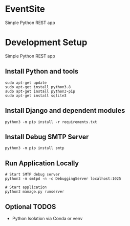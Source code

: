 # EventSite
Simple Python REST app


# Development Setup
Simple Python REST app
## Install Python and tools

```shell
sudo apt-get update
sudo apt-get install python3.8
sudo apt-get install python3-pip
sudo apt-get install sqlite3

```
## Install Django and dependent modules

```shell
python3 -m pip install -r requirements.txt
```

## Install Debug SMTP Server

```shell
python3 -m pip install smtp 
```

## Run Application Locally

```shell
# Start SMTP debug server
python3 -m smtpd -n -c DebuggingServer localhost:1025

# Start application
python3 manage.py runserver

```


## Optional TODOS
* Python Isolation via Conda or venv
